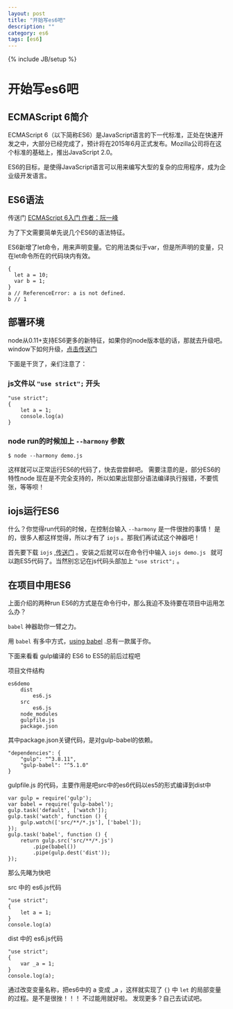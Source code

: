 ```yaml
---
layout: post
title: "开始写es6吧"
description: ""
category: es6
tags: [es6]
---
```

{% include JB/setup %}

# 开始写es6吧

## ECMAScript 6简介

ECMAScript 6（以下简称ES6）是JavaScript语言的下一代标准，正处在快速开发之中，大部分已经完成了，预计将在2015年6月正式发布。Mozilla公司将在这个标准的基础上，推出JavaScript 2.0。

ES6的目标，是使得JavaScript语言可以用来编写大型的复杂的应用程序，成为企业级开发语言。

## ES6语法

传送门 [ECMAScript 6入门 作者：阮一峰](http://es6.ruanyifeng.com/#README)

为了下文需要简单先说几个ES6的语法特征。

ES6新增了let命令，用来声明变量。它的用法类似于var，但是所声明的变量，只在let命令所在的代码块内有效。


    {
      let a = 10;
      var b = 1;
    }
    a // ReferenceError: a is not defined.
    b // 1

## 部署环境

node从0.11+支持ES6更多的新特征，如果你的node版本低的话，那就去升级吧。window下如何升级，[点击传送门](http://wikieswan.github.io/node/2015/04/28/reinstall-node-on-window-os/)

下面是干货了，亲们注意了：

### js文件以 ```"use strict";``` 开头

    "use strict";
    {
        let a = 1;
        console.log(a)
    }


### node run的时候加上 ```--harmony``` 参数

    $ node --harmony demo.js

这样就可以正常运行ES6的代码了，快去尝尝鲜吧。 需要注意的是，部分ES6的特性node 现在是不完全支持的，所以如果出现部分语法编译执行报错，不要慌张，等等呗！

## iojs运行ES6

什么？你觉得run代码的时候，在控制台输入 ```--harmony``` 是一件很挫的事情！ 是的，很多人都这样觉得，所以才有了 ```iojs``` 。那我们再试试这个神器吧！

首先要下载 ```iojs``` ,[传送门](https://iojs.org/en/index.html) 。安装之后就可以在命令行中输入 ```iojs demo.js ``` 就可以跑ES5代码了。当然别忘记在js代码头部加上 ```"use strict";``` 。

## 在项目中用ES6

上面介绍的两种run ES6的方式是在命令行中，那么我迫不及待要在项目中运用怎么办？

```babel``` 神器助你一臂之力。

用 ```babel``` 有多中方式，[using babel](https://babeljs.io/docs/using-babel/) .总有一款属于你。

下面来看看 gulp编译的 ES6 to ES5的前后过程吧

项目文件结构

    es6demo
        dist
            es6.js
        src
            es6.js
        node_modules
        gulpfile.js
        package.json

其中package.json关键代码，是对gulp-babel的依赖。

    "dependencies": {
        "gulp": "^3.8.11",
        "gulp-babel": "^5.1.0"
    }
    

gulpfile.js 的代码，主要作用是吧src中的es6代码以es5的形式编译到dist中

    var gulp = require('gulp');
    var babel = require('gulp-babel');
    gulp.task('default', ['watch']);
    gulp.task('watch', function () {
        gulp.watch(['src/**/*.js'], ['babel']);
    });
    gulp.task('babel', function () {
        return gulp.src('src/**/*.js')
            .pipe(babel())
            .pipe(gulp.dest('dist'));
    });


那么先睹为快吧

src 中的 es6.js代码

    "use strict";
    {
        let a = 1;        
    }
    console.log(a)

dist 中的 es6.js代码

    "use strict";
    {
        var _a = 1;
    }
    console.log(a);

通过改变变量名称，把es6中的 a 变成 _a ，这样就实现了 ```{}``` 中 ```let``` 的局部变量的过程。是不是很挫！！！ 不过能用就好啦。
发现更多？自己去试试吧。

